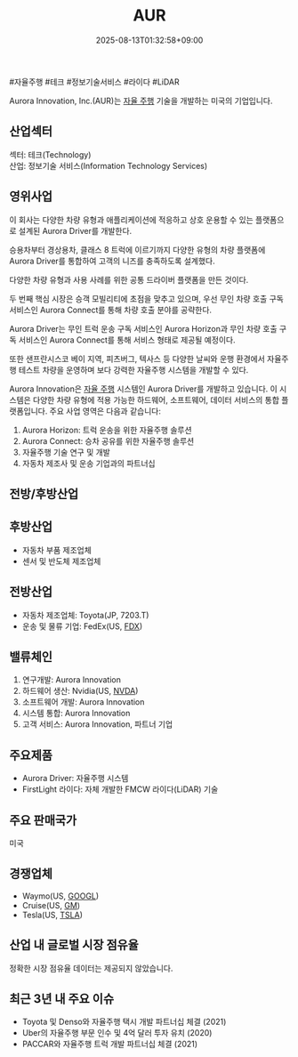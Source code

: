 ﻿---
title: "AUR"
date: 2025-08-13T01:32:58+09:00
lastmod: 2025-08-13T01:32:58+09:00
type: docs
sidebar:
  open: true
weight: 96
---
<div style="display:none">
  <meta property="article:published_time" content="2025-08-12T16:32:58Z" />
  <meta property="article:modified_time" content="2025-08-12T16:32:58Z" />
</div>
#자율주행 #테크 #정보기술서비스 #라이다 #LiDAR

Aurora Innovation, Inc.(AUR)는 [자율 주행](/industry-study/자율-주행/) 기술을 개발하는 미국의 기업입니다.

## 산업섹터

섹터: 테크(Technology)  
산업: 정보기술 서비스(Information Technology Services)

## 영위사업

이 회사는 다양한 차량 유형과 애플리케이션에 적응하고 상호 운용할 수 있는 플랫폼으로 설계된 Aurora Driver를 개발한다.  

승용차부터 경상용차, 클래스 8 트럭에 이르기까지 다양한 유형의 차량 플랫폼에 Aurora Driver를 통합하여 고객의 니즈를 충족하도록 설계했다.  
  
다양한 차량 유형과 사용 사례를 위한 공통 드라이버 플랫폼을 만든 것이다.  

두 번째 핵심 시장은 승객 모빌리티에 초점을 맞추고 있으며, 우선 무인 차량 호출 구독 서비스인 Aurora Connect를 통해 차량 호출 분야를 공략한다.  
  
Aurora Driver는 무인 트럭 운송 구독 서비스인 Aurora Horizon과 무인 차량 호출 구독 서비스인 Aurora Connect를 통해 서비스 형태로 제공될 예정이다.  

또한 샌프란시스코 베이 지역, 피츠버그, 텍사스 등 다양한 날씨와 운행 환경에서 자율주행 테스트 차량을 운영하며 보다 강력한 자율주행 시스템을 개발할 수 있다.

Aurora Innovation은 [자율 주행](/industry-study/자율-주행/) 시스템인 Aurora Driver를 개발하고 있습니다. 이 시스템은 다양한 차량 유형에 적용 가능한 하드웨어, 소프트웨어, 데이터 서비스의 통합 플랫폼입니다. 주요 사업 영역은 다음과 같습니다:

1. Aurora Horizon: 트럭 운송을 위한 자율주행 솔루션
2. Aurora Connect: 승차 공유를 위한 자율주행 솔루션
3. 자율주행 기술 연구 및 개발
4. 자동차 제조사 및 운송 기업과의 파트너십

## 전방/후방산업

## 후방산업

- 자동차 부품 제조업체
- 센서 및 반도체 제조업체

## 전방산업

- 자동차 제조업체: Toyota(JP, 7203.T)
- 운송 및 물류 기업: FedEx(US, [FDX](/company-analysis/fdx/))

## 밸류체인

1. 연구개발: Aurora Innovation
2. 하드웨어 생산: Nvidia(US, [NVDA](/company-analysis/nvda/))
3. 소프트웨어 개발: Aurora Innovation
4. 시스템 통합: Aurora Innovation
5. 고객 서비스: Aurora Innovation, 파트너 기업

## 주요제품

- Aurora Driver: 자율주행 시스템
- FirstLight 라이다: 자체 개발한 FMCW 라이다(LiDAR) 기술

## 주요 판매국가

미국

## 경쟁업체

- Waymo(US, [GOOGL](/company-analysis/googl/))
- Cruise(US, [GM](/company-analysis/gm/))
- Tesla(US, [TSLA](/company-analysis/tsla/))

## 산업 내 글로벌 시장 점유율

정확한 시장 점유율 데이터는 제공되지 않았습니다.

## 최근 3년 내 주요 이슈

- Toyota 및 Denso와 자율주행 택시 개발 파트너십 체결 (2021)
- Uber의 자율주행 부문 인수 및 4억 달러 투자 유치 (2020)
- PACCAR와 자율주행 트럭 개발 파트너십 체결 (2021)

